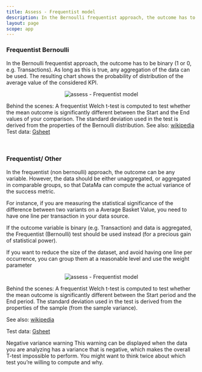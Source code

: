 ```yaml
---
title: Assess - Frequentist model
description: In the Bernoulli frequentist approach, the outcome has to be binary
layout: page
scope: app
---
```




### Frequentist Bernoulli

In the Bernoulli frequentist approach, the outcome has to be binary (1 or 0, e.g. Transactions). As long as this is true, any aggregation of the data can be used.
The resulting chart shows the probability of distribution of the average value of the considered KPI.


<center><img src="{{site.url}}/{{site.baseurl}}/core_app/new/assess/images/assess_frequentist.png" alt="assess - Frequentist model" /></center>


Behind the scenes: A frequentist Welch t-test is computed to test whether the mean outcome is significantly different between the Start and the End values of your comparison. 
The standard deviation used in the test is derived from the properties of the Bernoulli distribution.
See also: [wikipedia](https://en.wikipedia.org/wiki/Welch%E2%80%99s_t-test)
Test data: [Gsheet](https://docs.google.com/spreadsheets/d/1VJJ2j5ldrSfvLQatd9SAikIJX_2dhBgDCjkdX_oUgB4/edit#gid=0)

<br>

### Frequentist/ Other


In the frequentist (non bernoulli) approach, the outcome can be any variable. However, the data should be either unaggregated, or aggregated in comparable groups, so that DataMa can compute the actual variance of the success metric.

For instance, if you are measuring the statistical significance of the difference between two variants on a Average Basket Value, you need to have one line per transaction in your data source. 

If the outcome variable is binary (e.g. Transaction) and data is aggregated, the Frequentist (Bernoulli) test should be used instead (for a precious gain of statistical power).

If you want to reduce the size of the dataset, and avoid having one line per occurrence, you can group them at a reasonable level and use the weight parameter

<center><img src="{{site.url}}/{{site.baseurl}}/core_app/new/assess/images/assess_frequentistOther.png" alt="assess - Frequentist model" /></center>


Behind the scenes: A frequentist Welch t-test is computed to test whether the mean outcome is significantly different between the Start period and the End period. The standard deviation used in the test is derived from the properties of the sample (from the sample variance).

See also: [wikipedia](https://en.wikipedia.org/wiki/Welch%E2%80%99s_t-test)

Test data: [Gsheet](https://docs.google.com/spreadsheets/d/1VJJ2j5ldrSfvLQatd9SAikIJX_2dhBgDCjkdX_oUgB4/edit#gid=1115355265)

Negative variance warning This warning can be displayed when the data you are analyzing has a variance that is negative, which makes the overall T-test impossible to perform. You might want to think twice about which test you’re willing to compute and why.
